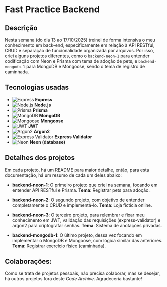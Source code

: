 # Fast Practice Backend

## Descrição

Nesta semana (do dia 13 ao 17/10/2025) treinei de forma intensiva o meu conhecimento em back-end, especificamente em relação à API RESTful, CRUD e separação de funcionalidade organizada por arquivos. Por isso, criei alguns projetos diferentes, como o `backend-neon-1` para entender codificação com Neon e Prisma com tema de adoção de pets, e `backend-mongodb-1` para MongoDB e Mongoose, sendo o tema de registro de caminhada.

## Tecnologias usadas

- ![Express](https://img.shields.io/badge/Express-000000?logo=express&logoColor=white&style=flat-square) **Express**
- ![Node.js](https://img.shields.io/badge/Node.js-339933?logo=nodedotjs&logoColor=white&style=flat-square) **Node.js**
- ![Prisma](https://img.shields.io/badge/Prisma-2D3748?logo=prisma&logoColor=white&style=flat-square) **Prisma**
- ![MongoDB](https://img.shields.io/badge/MongoDB-47A248?logo=mongodb&logoColor=white&style=flat-square) **MongoDB**
- ![Mongoose](https://img.shields.io/badge/Mongoose-880000?logo=mongoose&logoColor=white&style=flat-square) **Mongoose**
- ![JWT](https://img.shields.io/badge/JWT-000000?logo=jsonwebtokens&logoColor=white&style=flat-square) **JWT**
- ![Argon2](https://img.shields.io/badge/Argon2-005B99?logoColor=white&style=flat-square) **Argon2**
- ![Express Validator](https://img.shields.io/badge/Express_Validator-404D59?logo=express&logoColor=white&style=flat-square) **Express Validator**
- ![Neon](https://img.shields.io/badge/Neon-008B99?logoColor=white&style=flat-square) **Neon (database)**

## Detalhes dos projetos

Em cada projeto, há um README para maior detalhe, então, para esta documentação, há um resumo de cada um deles abaixo:

- **backend-neon-1**: O primeiro projeto que criei na semana, focando em entender API RESTful e Prisma. **Tema**: Registrar pets para adoção.

- **backend-neon-2**: O segundo projeto, com objetivo de entender completamente o CRUD e implementá-lo. **Tema**: Loja fictícia online.

- **backend-neon-3**: O terceiro projeto, para relembrar e fixar meu conhecimento em JWT, validação das requisições (express-validator) e argon2 para criptografar senhas. **Tema**: Sistema de anotações privadas.

- **backend-mongodb-1**: O último projeto, dessa vez focando em implementar o MongoDB e Mongoose, com lógica similar das anteriores. **Tema**: Registrar exercício físico (caminhada).

## Colaborações:

Como se trata de projetos pessoais, não precisa colaborar, mas se desejar, há outros projetos fora deste _Code Archive_. Agradeceria bastante!
